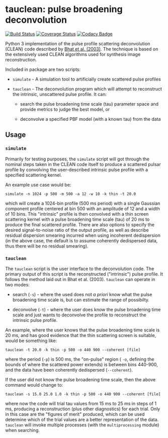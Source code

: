 # tauclean: pulse broadening deconvolution
[![Build Status](https://travis-ci.com/bwmeyers/tauclean.svg?branch=master)](https://travis-ci.com/bwmeyers/tauclean) 
[![Coverage Status](https://coveralls.io/repos/github/bwmeyers/tauclean/badge.svg?branch=master)](https://coveralls.io/github/bwmeyers/tauclean?branch=master)
[![Codacy Badge](https://api.codacy.com/project/badge/Grade/88e59f4131734fbd92abb9d475fce1dd)](https://www.codacy.com/app/bwmeyers/tauclean?utm_source=github.com&amp;utm_medium=referral&amp;utm_content=bwmeyers/tauclean&amp;utm_campaign=Badge_Grade)

Python 3 implementation of the pulse profile scattering deconvolution (CLEAN) code described by 
[Bhat et al. (2003)](https://ui.adsabs.harvard.edu/abs/2003ApJ...584..782B/abstract "Description paper").
The technique is based on the extensively used CLEAN algorithms used for synthesis image reconstruction. 

Included in package are two scripts:
  * `simulate` - A simulation tool to artificially create scattered pulse profiles
  
  * `tauclean` - The deconvolution program which will attempt to reconstruct the intrinsic, unscattered pulse 
profile. It can: 

    * search the pulse broadening time scale (tau) parameter space and provide metrics to judge the best 
   model, or 
   
    * deconvolve a specified PBF model (with a known tau) from the data
 

## Usage
### `simulate`
Primarily for testing purposes, the `simulate` script will got through the nominal steps taken in the CLEAN code itself 
to produce a scattered pulsar profile by convolving the user-described intrinsic pulse profile with a specified 
scattering kernel. 

An example use case would be:
    
    simulate -n 1024 -p 500 -m 500 -a 12 -w 10 -k thin -t 20.0 
    
which will create a 1024-bin profile (500 ms period) with a single Gaussian component profile centered at bin 500 with 
an amplitude of 12 and a width of 10 bins. This "intrinsic" profile is then convolved with a thin screen scattering 
kernel with a pulse broadening time scale (tau) of 20 ms to produce the final scattered profile. There are also options 
to specify the desired signal-to-noise ratio of the output profile, as well as describe residual dispersion smearing 
incurred when using incoherent dedispersion (in the above case, the default is to assume coherently dedispersed data, 
thus there will be no residual smearing).

### `tauclean`
The `tauclean` script is the user interface to the deconvolution code. The primary output of this script is the 
reconstructed ("intrinsic") pulse profile. It follows the method laid out in Bhat et al. (2003). `tauclean` can operate 
in two modes:

  * search (`-s`) - where the used does not _a priori_ know what the pulse broadening time scale is, but can estimate the range 
of possibilty. 

  * deconvolve (`-t`) - where the user does know the pulse broadening time scale and just wants to deconvolve the profile to 
reconstruct the intrinsic pulse profile.

An example, where the user knows that the pulse broadening time scale is 20 ms, and has good evidence that the thin 
scattering screen is suitable, would be something like:

    tauclean -t 20.0 -k thin -p 500 -o 440 900 --coherent [file]
    
where the period (`-p`) is 500 ms, the "on-pulse" region ( `-o`, defining the bounds of where the scattered power 
extends) is between bins 440-900, and the data have been coherently dedispersed (`--coherent`). 

If the user did not know the pulse broadening time scale, then the above command would change to:

    tauclean -s 15.0 25.0 1.0 -k thin -p 500 -o 440 900 --coherent [file]
    
where now the code will trial tau values from 15 ms to 25 ms in steps of 1 ms, producing a reconstruction 
(plus other diagnostics) for each trial. Only in this case are the "figures of merit" produced, which can be used 
determine which of the trial values are a better representation of the data. `tauclean` will invoke multiple processes 
(with the `multiprocessing` module) when searching.

